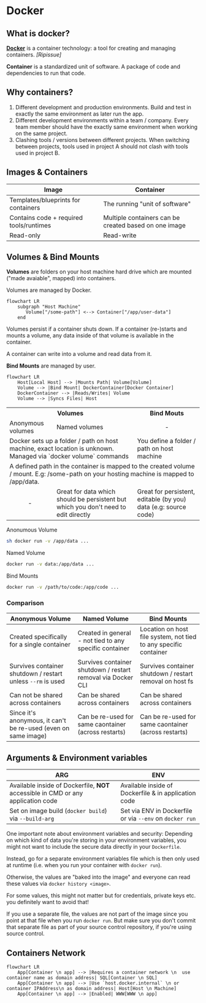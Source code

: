 # Docker

## What is docker?

**[Docker]** is a container technology: a tool for creating and managing containers. _[Ripissue]_

**Container** is a standardized unit of software. A package of code and dependencies to run that code.

## Why containers?

1. Different development and production environments. Build and test in exactly the same environment as later run the app.
2. Different development environments within a team / company. Every team member should have the exactly same environment when working on the same project.
3. Clashing tools / versions between different projects. When switching between projects, tools used in project A should not clash with tools used in project B.

## Images & Containers

| <div align="center">**Image**<div>      | <div align="center">**Container**</div>               |
| :-------------------------------------- | :---------------------------------------------------- |
| Templates/blueprints for containers     | The running "unit of software"                        |
| Contains code + required tools/runtimes | Multiple containers can be created based on one image |
| Read-only                               | Read-write                                            |

## Volumes & Bind Mounts

**Volumes** are folders on your host machine hard drive which are mounted ("made avaiable", mapped) into containers.

Volumes are managed by Docker.

```mermaid
flowchart LR
    subgraph "Host Machine"
       Volume["/some-path"] <--> Container["/app/user-data"]
    end

```

Volumes persist if a container shuts down. If a container (re-)starts and mounts a volume, any data inside of that volume is available in the container.

A container can write into a volume and read data from it.

**Bind Mounts** are managed by user.

```mermaid
flowchart LR
    Host[Local Host] --> |Mounts Path| Volume[Volume]
    Volume --> |Bind Mount| DockerContainer[Docker Container]
    DockerContainer --> |Reads/Writes| Volume
    Volume --> |Syncs Files| Host
```

<table>
    <tr>
        <th style="text-align: center" colspan="2">Volumes</th>
        <th style="text-align: center">Bind Mouts</th>
    </tr>
    <tr>
        <td>Anonymous volumes</td>
        <td>Named volumes</td>
        <td style="text-align: center">-</td>
    </tr>
    <tr>
        <td colspan="2">
            Docker sets up a folder / path on host machine, exact location is unknown. Managed via `docker volume` commands
        </td>
        <td>You define a folder / path on host machine</td>
    </tr>
        <tr>
        <td colspan="3">
            A defined path in the container is mapped to the created volume / mount. E.g: /some-path on your hosting machine is mapped to /app/data.
        </td>
    </tr>
    <tr>
        <td style="text-align: center">-</td>
        <td>Great for data which should be persistent but which you don't need to edit directly</td>
        <td>Great for persistent, editable (by you) data (e.g: source code)</td>
    </tr>

</table>

Anonumous Volume

```sh
sh docker run -v /app/data ...
```

Named Volume

```sh
docker run -v data:/app/data ...
```

Bind Mounts

```sh
docker run -v /path/to/code:/app/code ...
```

### Comparison

| **Anonymous Volume**                                           | **Named Volume**                                             | **Bind Mounts**                                                  |
| -------------------------------------------------------------- | ------------------------------------------------------------ | ---------------------------------------------------------------- |
| Created specifically for a single container                    | Created in general - not tied to any specific container      | Location on host file system, not tied to any specific container |
| Survives container shutdown / restart unless `--rm` is used    | Survives container shutdown / restart removal via Docker CLI | Survives container shutdown / restart removal on host fs         |
| Can not be shared across containers                            | Can be shared across containers                              | Can be shared across containers                                  |
| Since it's anonymous, it can't be re-used (even on same image) | Can be re-used for same caontainer (across restarts)         | Can be re-used for same caontainer (across restarts)             |

[Docker]: https://www.docker.com/ "Docker website"

## Arguments & Environment variables

| **ARG**                                                                           | **ENV**                                                  |
| --------------------------------------------------------------------------------- | -------------------------------------------------------- |
| Available inside of Dockerfile, **NOT** accessible in CMD or any application code | Available inside of Dockerfile & in application code     |
| Set on image build (`docker build`) via `--build-arg`                             | Set via ENV in Dockerfile or via `--env` on `docker run` |

One important note about environment variables and security: Depending on which kind of data you're storing in your environment variables, you might not want to include the secure data directly in your `Dockerfile`.

Instead, go for a separate environment variables file which is then only used at runtime (i.e. when you run your container with `docker run`).

Otherwise, the values are "baked into the image" and everyone can read these values via `docker history <image>`.

For some values, this might not matter but for credentials, private keys etc. you definitely want to avoid that!

If you use a separate file, the values are not part of the image since you point at that file when you run `docker run`. But make sure you don't commit that separate file as part of your source control repository, if you're using source control.

## Containers Network

```mermaid
flowchart LR
    App[Container \n app] --> |Requires a container network \n  use container name as domain address| SQL[Container \n SQL]
    App[Container \n app] --> |Use `host.docker.internal` \n or container IPAddress\n as domain address| Host[Host \n Machine]
    App[Container \n app] --> |Enabled| WWW[WWW \n app]
```
